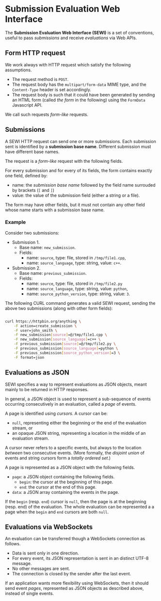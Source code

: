 # Submission Evaluation Web Interface

The **Submission Evaluation Web Interface (SEWI)**
is a set of conventions,
useful to pass *submissions* and receive *evaluations*
via Web APIs.

## Form HTTP request

We work always with HTTP request which satisfy the following assumptions.

- The request method is `POST`.
- The request body has the `multipart/form-data` MIME type,
and the `Content-Type` header is set accordingly.
- The request body is such that it could have been generated by sending an HTML form (called *the form* in the following) using the `FormData` Javascript API.

We call such requests *form-like* requests.

## Submissions

A SEWI HTTP request can send one or more submissions.
Each submission sent is identified by a **submission base name**.
Different submission must have different base names.

The request is a *form-like* request with the following fields.

For every submission and for every of its fields,
the form contains exactly one field, defined by:

- name: the *submission base name* followed by the field name surrouded by brackets (`[` and `]`)
- value: the value of the submission field (either a string or a file).

The form may have other fields,
but it must not contain any other field whose name starts with a submission base name.

### Example

Consider two submissions:

- Submission 1.
    - Base name: `new_submission`.
    - Fields:
        - name: `source`, type: file, stored in `/tmp/file1.cpp`,
        - name: `source_language`, type: string, value: `c++`.
- Submission 2.
    - Base name: `previous_submission`.
    - Fields:
        - name: `source`, type: file, stored in `/tmp/file2.py`
        - name: `source_language`, type: string, value: `python`,
        - name: `source_python_version`, type: string, value: `3`.

The following CURL command generates a valid SEWI request,
sending the above two submissions (along with other form fields):
```bash

curl https://httpbin.org/anything \
    -F action=create_submission \
    -F user=john_smith \
    -F new_submission[source]=@/tmp/file1.cpp \
    -F new_submission[source_language]=c++ \
    -F previous_submission[source]=@/tmp/file2.py \
    -F previous_submission[source_language]=python \
    -F previous_submission[source_python_version]=3 \
    -F format=json

```

## Evaluations as JSON

SEWI specifies a way to represent evaluations as JSON objects,
meant mainly to be returned in HTTP responses.

In general, a JSON object is used to represent a sub-sequence of events
occurring consecutively in an evaluation,
called a *page* of events.

A page is identified using *cursors*.
A cursor can be:

- `null`, representing either the beginning or the end of the evaluation stream, or
- an opaque JSON string, representing a location in the middle of an evaluation stream.

A cursor never refers to a specific events, but always
to the location *between* two consecutive events.
(More formally, the *disjoint union* of events and string cursors form a *totally ordered set*.)

A page is represented as a JSON object with the following fields.

- `page`: a JSON object containing the following fields.
    - `begin`: the cursor at the beginning of this page.
    - `end`: the cursor at the end of this page.
- `data`: a JSON array containing the events in the page.

If the `begin` (resp. `end`) cursor is `null`,
then the page is at the beginning (resp. end) of the evaluation.
The whole evaluation can be represented a a page
when the `begin` and `end` cursors are both `null`.

## Evaluations via WebSockets

An evaluation can be transferred though a WebSockets connection as follows.

- Data is sent only in one direction.
- For every event, its JSON representation is sent in an distinct UTF-8 message.
- No other messages are sent.
- The connection is closed by the sender after the last event.

If an application wants more flexibility using WebSockets,
then it should send event *pages*,
represented as JSON objects as described above,
instead of single events.
